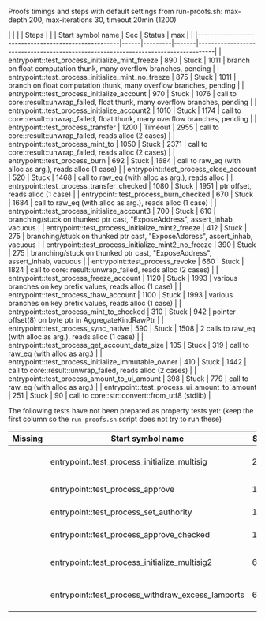 Proofs timings and steps with default settings from run-proofs.sh:
max-depth 200, max-iterations 30, timeout 20min (1200)

|                                                     |      |         | Steps |                                                                                   |
| Start symbol name                                   | Sec  | Status  | max   |                                                                                   |
|-----------------------------------------------------|------|---------|-------|-----------------------------------------------------------------------------------|
| entrypoint::test_process_initialize_mint_freeze     | 890  | Stuck   | 1011  | branch on float computation thunk, many overflow branches, pending                |
| entrypoint::test_process_initialize_mint_no_freeze  | 875  | Stuck   | 1011  | branch on float computation thunk, many overflow branches, pending                |
| entrypoint::test_process_initialize_account         | 970  | Stuck   | 1076  | call to core::result::unwrap_failed, float thunk, many overflow branches, pending |
| entrypoint::test_process_initialize_account2        | 1010 | Stuck   | 1174  | call to core::result::unwrap_failed, float thunk, many overflow branches, pending |
| entrypoint::test_process_transfer                   | 1200 | Timeout | 2955  | call to core::result::unwrap_failed, reads alloc (2 cases)                        |
| entrypoint::test_process_mint_to                    | 1050 | Stuck   | 2371  | call to core::result::unwrap_failed, reads alloc (2 cases)                        |
| entrypoint::test_process_burn                       | 692  | Stuck   | 1684  | call to raw_eq (with alloc as arg.), reads alloc (1 case)                         |
| entrypoint::test_process_close_account              | 520  | Stuck   | 1468  | call to raw_eq (with alloc as arg.), reads alloc                                  |
| entrypoint::test_process_transfer_checked           | 1080 | Stuck   | 1951  | ptr offset, reads alloc (1 case)                                                  |
| entrypoint::test_process_burn_checked               | 670  | Stuck   | 1684  | call to raw_eq (with alloc as arg.), reads alloc (1 case)                         |
| entrypoint::test_process_initialize_account3        | 700  | Stuck   | 610   | branching/stuck on thunked ptr cast, "ExposeAddress", assert_inhab, vacuous       |
| entrypoint::test_process_initialize_mint2_freeze    | 412  | Stuck   | 275   | branching/stuck on thunked ptr cast, "ExposeAddress", assert_inhab, vacuous       |
| entrypoint::test_process_initialize_mint2_no_freeze | 390  | Stuck   | 275   | branching/stuck on thunked ptr cast, "ExposeAddress", assert_inhab, vacuous       |
| entrypoint::test_process_revoke                     | 660  | Stuck   | 1824  | call to core::result::unwrap_failed, reads alloc (2 cases)                        |
| entrypoint::test_process_freeze_account             | 1120 | Stuck   | 1993  | various branches on key prefix values, reads alloc (1 case)                       |
| entrypoint::test_process_thaw_account               | 1100 | Stuck   | 1993  | various branches on key prefix values, reads alloc (1 case)                       |
| entrypoint::test_process_mint_to_checked            | 310  | Stuck   | 942   | pointer offset(8) on byte ptr in AggregateKindRawPtr                              |
| entrypoint::test_process_sync_native                | 590  | Stuck   | 1508  | 2 calls to raw_eq (with alloc as arg.), reads alloc (1 case)                      |
| entrypoint::test_process_get_account_data_size      | 105  | Stuck   | 319   | call to raw_eq (with alloc as arg.)                                               |
| entrypoint::test_process_initialize_immutable_owner | 410  | Stuck   | 1442  | call to core::result::unwrap_failed, reads alloc (2 cases)                        |
| entrypoint::test_process_amount_to_ui_amount        | 398  | Stuck   | 779   | call to raw_eq (with alloc as arg.)                                               |
| entrypoint::test_process_ui_amount_to_amount        | 251  | Stuck   | 90    | call to core::str::convert::from_utf8 (stdlib)                                    |

The following tests have not been prepared as property tests yet:
(keep the first column so the `run-proofs.sh` script does not try to run these)

| Missing | Start symbol name                                 | Sec | Status  | Steps |                                                                 |
|---------|---------------------------------------------------|-----|---------|-------|-----------------------------------------------------------------|
|         | entrypoint::test_process_initialize_multisig      | 251 | Stuck   | 649   | Deref of allocated constant (with provenance)                   |
|         | entrypoint::test_process_approve                  | 133 | PASSED  | 373   | returns ProgramError::Custom(12)                                |
|         | entrypoint::test_process_set_authority            | 120 | PASSED  | 210   | returns ProgramError::Custom(12)                                |
|         | entrypoint::test_process_approve_checked          | 160 | PASSED  | 373   | returns ProgramError::Custom(12)                                |
|         | entrypoint::test_process_initialize_multisig2     | 600 | TIMEOUT | ~700  | 3 non-det. branches, call to assert_inhabited intrinsic         |
|         | entrypoint::test_process_withdraw_excess_lamports | 600 | TIMEOUT | <200  | many branches, wrong local index(!), ptrMetadata on PAccByteRef |
